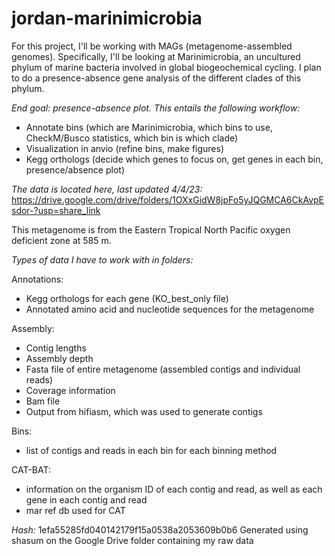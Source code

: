 # jordan-marinimicrobia

For this project, I'll be working with MAGs (metagenome-assembled genomes). Specifically, I'll be looking at Marinimicrobia, an uncultured phylum of marine bacteria involved in global biogeochemical cycling. I plan to do a presence-absence gene analysis of the different clades of this phylum.

*End goal: presence-absence plot. This entails the following workflow:*
- Annotate bins (which are Marinimicrobia, which bins to use, CheckM/Busco statistics, which bin is which clade)
- Visualization in anvio (refine bins, make figures)
- Kegg orthologs (decide which genes to focus on, get genes in each bin, presence/absence plot)

*The data is located here, last updated 4/4/23:* https://drive.google.com/drive/folders/1OXxGidW8jpFo5yJQGMCA6CkAvpEsdor-?usp=share_link

This metagenome is from the Eastern Tropical North Pacific oxygen deficient zone at 585 m.

*Types of data I have to work with in folders:*

Annotations:

- Kegg orthologs for each gene (KO_best_only file)
- Annotated amino acid and nucleotide sequences for the metagenome

Assembly:

- Contig lengths
- Assembly depth
- Fasta file of entire metagenome (assembled contigs and individual reads)
- Coverage information
- Bam file
- Output from hifiasm, which was used to generate contigs

Bins:

- list of contigs and reads in each bin for each binning method

CAT-BAT:
- information on the organism ID of each contig and read, as well as each gene in each contig and read
- mar ref db used for CAT

*Hash:* 1efa55285fd040142179f15a0538a2053609b0b6
Generated using shasum on the Google Drive folder containing my raw data
